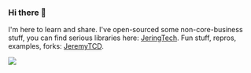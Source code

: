 ### Hi there 👋

I'm here to learn and share. I've open-sourced some non-core-business stuff, you can find serious libraries here: [JeringTech](https://github.com/JeringTech). Fun stuff, repros, examples, forks: [JeremyTCD](https://github.com/JeremyTCD?tab=repositories).

![](https://hit.yhype.me/github/profile?user_id=11733898)
